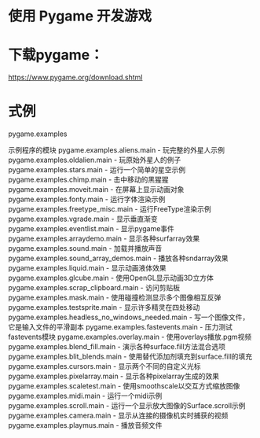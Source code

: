# 使用 Pygame 开发游戏
# 下载pygame：
https://www.pygame.org/download.shtml


# 式例
pygame.examples

示例程序的模块
pygame.examples.aliens.main - 玩完整的外星人示例
pygame.examples.oldalien.main - 玩原始外星人的例子
pygame.examples.stars.main - 运行一个简单的星空示例
pygame.examples.chimp.main - 击中移动的黑猩猩
pygame.examples.moveit.main - 在屏幕上显示动画对象
pygame.examples.fonty.main - 运行字体渲染示例
pygame.examples.freetype_misc.main - 运行FreeType渲染示例
pygame.examples.vgrade.main - 显示垂直渐变
pygame.examples.eventlist.main - 显示pygame事件
pygame.examples.arraydemo.main - 显示各种surfarray效果
pygame.examples.sound.main - 加载并播放声音
pygame.examples.sound_array_demos.main - 播放各种sndarray效果
pygame.examples.liquid.main - 显示动画液体效果
pygame.examples.glcube.main - 使用OpenGL显示动画3D立方体
pygame.examples.scrap_clipboard.main - 访问剪贴板
pygame.examples.mask.main - 使用碰撞检测显示多个图像相互反弹
pygame.examples.testsprite.main - 显示许多精灵在四处移动
pygame.examples.headless_no_windows_needed.main - 写一个图像文件，它是输入文件的平滑副本
pygame.examples.fastevents.main - 压力测试fastevents模块
pygame.examples.overlay.main - 使用overlays播放.pgm视频
pygame.examples.blend_fill.main - 演示各种surface.fill方法混合选项
pygame.examples.blit_blends.main - 使用替代添加剂填充到surface.fill的填充
pygame.examples.cursors.main - 显示两个不同的自定义光标
pygame.examples.pixelarray.main - 显示各种pixelarray生成的效果
pygame.examples.scaletest.main - 使用smoothscale以交互方式缩放图像
pygame.examples.midi.main - 运行一个midi示例
pygame.examples.scroll.main - 运行一个显示放大图像的Surface.scroll示例
pygame.examples.camera.main - 显示从连接的摄像机实时捕获的视频
pygame.examples.playmus.main - 播放音频文件
